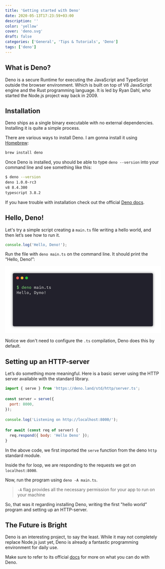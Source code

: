 ```yaml
---
title: 'Getting started with Deno'
date: 2020-05-13T17:23:59+03:00
description: ''
color: 'yellow'
cover: 'deno.svg'
draft: false
categories: ['General', 'Tips & Tutorials', 'Deno']
tags: ['deno']
---
```


## What is Deno?

Deno is a secure Runtime for executing the JavaScript and TypeScript outside the browser environment. Which is built on top of V8 JavaScript engine and the Rust programming language. It is led by Ryan Dahl, who started the Node.js project way back in 2009.

## Installation

Deno ships as a single binary executable with no external dependencies. Installing it is quite a simple process.

There are various ways to install Deno. I am gonna install it using [Homebrew]:

```bash
brew install deno
```

Once Deno is installed, you should be able to type `deno --version` into your command line and see something like this:

```bash
$ deno --version
deno 1.0.0-rc3
v8 8.4.300
typescript 3.8.2
```

If you have trouble with installation check out the official [Deno docs].

## Hello, Deno!

Let's try a simple script creating a `main.ts` file writing a hello world, and then let’s see how to run it.

```js
console.log('Hello, Deno!');
```

Run the file with `deno main.ts` on the command line. It should print the “Hello, Deno!”:

![Hello, Deno!](./hello-deno.png)

Notice we don't need to configure the `.ts` compilation, Deno does this by default.

## Setting up an HTTP-server

Let’s do something more meaningful. Here is a basic server using the HTTP server available with the standard library.

```js
import { serve } from 'https://deno.land/std/http/server.ts';

const server = serve({
  port: 8000,
});

console.log('Listening on http://localhost:8000/');

for await (const req of server) {
  req.respond({ body: 'Hello Deno' });
}
```

In the above code, we first imported the `serve` function from the deno `http` standard module.

Inside the for loop, we are responding to the requests we got on `localhost:8000`.

Now, run the program using `deno -A main.ts`.

> `-A` flag provides all the necessary permission for your app to run on your machine

So, that was it regarding installing Deno, writing the first "hello world” program and setting up an HTTP-server.

## The Future is Bright

Deno is an interesting project, to say the least. While it may not completely replace Node.js just yet, Deno is already a fantastic programming environment for daily use.

Make sure to refer to its official [docs] for more on what you can do with Deno.



[docs]: https://deno.land/manual/
[Deno docs]: https://deno.land/
[Homebrew]: https://brew.sh/

